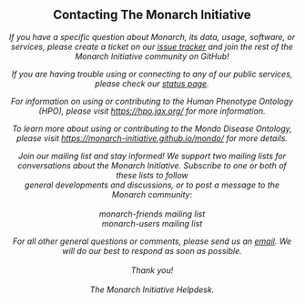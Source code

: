 <div class="container-fluid monarch-view contact">
    <h2 class="page-title"> Contacting The Monarch Initiative </h2>
    <div class="contact">
        <p>
            If you have a specific question about Monarch, its data, usage, software, or services, please create a 
            ticket on our <a href="https://github.com/monarch-initiative/helpdesk/issues" target="__blank">issue tracker</a>
             and join the rest of the Monarch Initiative community on GitHub!
        </p>
        <p>
            If you are having trouble using or connecting to any of our public services, please check our 
            <a href="https://status.monarchinitiative.org/" target="__blank">status page</a>. 
        </p>
        <p>
            For information on using or contributing to the Human Phenotype Ontology (HPO), 
            please visit <a href="https://hpo.jax.org/" target="__blank">https://hpo.jax.org/</a> 
            for more information.
        </p>
        <p>
            To learn more about using or contributing to the Mondo Disease Ontology, 
            please visit 
            <a href="https://monarch-initiative.github.io/mondo/" target="__blank">https://monarch-initiative.github.io/mondo/</a> 
            for more details.
        </p>
        <p>
        Join our mailing list and stay informed! We support two mailing lists for conversations about the Monarch Initiative. 
        Subscribe to one or both of these lists to follow <br>general developments and discussions, or to post a message 
        to the Monarch community: <br><br>
        monarch-friends mailing list<br>
        monarch-users mailing list
        </p>
        <p> 
            For all other general questions or comments, please send us an <a href="mailto:info@monarchinitiative.org">email</a>. 
            We will do our best to respond as soon as possible.
            <br><br>   
            Thank you!
            <br><br>
            The Monarch Initiative Helpdesk.
        </p>
    </div>
</div>

<style lang="scss">
@import "~@/style/variables";

.contact {

    h2 {
        text-align: center;
    }
    & .contact {
        font-style: italic;
        text-align: center;
    }
}

</style>
